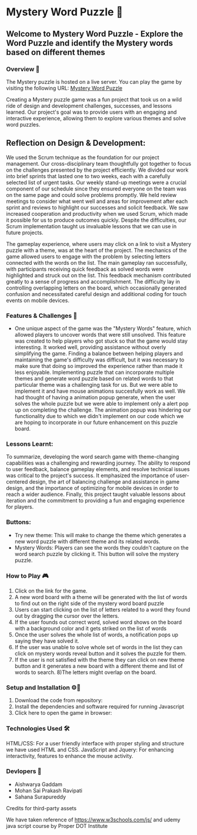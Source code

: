 # Mystery Word Puzzle :mag_right:

## Welcome to Mystery Word Puzzle -  Explore the Word Puzzle and identify the Mystery words based on different themes

### Overview 📖
The Mystery puzzle is hosted on a live server. You can play the game by visiting the following URL: [Mystery Word Puzzle](https://sahanasurapureddy.github.io/MysteryWordPuzzle/)

Creating a Mystery puzzle game was a fun project that took us on a wild ride of design and development challenges, successes, and lessons learned. Our project's goal was to provide users with an engaging and interactive experience, allowing them to explore various themes and solve word puzzles.

## Reflection on Design & Development:
We used the Scrum technique as the foundation for our project management. Our cross-disciplinary team thoughtfully got together to focus on the challenges presented by the project efficiently. We divided our work into brief sprints that lasted one to two weeks, each with a carefully selected list of urgent tasks. Our weekly stand-up meetings were a crucial component of our schedule since they ensured everyone on the team was on the same page and could solve problems promptly. We held review meetings to consider what went well and areas for improvement after each sprint and reviews to highlight our successes and solicit feedback. We saw increased cooperation and productivity when we used Scrum, which made it possible for us to produce outcomes quickly. Despite the difficulties, our Scrum implementation taught us invaluable lessons that we can use in future projects.

The gameplay experience, where users may click on a link to visit a Mystery puzzle with a theme, was at the heart of the project. The mechanics of the game allowed users to engage with the problem by selecting letters connected with the words on the list. The main gameplay ran successfully, with participants receiving quick feedback as solved words were highlighted and struck out on the list. This feedback mechanism contributed greatly to a sense of progress and accomplishment. The difficulty lay in controlling overlapping letters on the board, which occasionally generated confusion and necessitated careful design and additional coding for touch events on mobile devices.

### Features & Challenges 💾
* One unique aspect of the game was the "Mystery Words" feature, which allowed players to uncover words that were still unsolved. This feature was created to help players who got stuck so that the game would stay interesting. It worked well, providing assistance without overly simplifying the game. Finding a balance between helping players and maintaining the game's difficulty was difficult, but it was necessary to make sure that doing so improved the experience rather than made it less enjoyable. Implementing puzzle that can incorporate multiple themes and generate word puzzle based on related words to that particular theme was a challenging task for us. But we were able to implement it and have mouse animations succesfully work as well. We had thought of having a animation popup generate, when the user solves the whole puzzle but we were able to implement only a alert pop up on completing the challenge. The animation popup was hindering our functionality due to which we didn't implement on our code which we are hoping to  incorporate in our future enhancement on this puzzle board. 

### Lessons Learnt:
To summarize, developing the word search game with theme-changing capabilities was a challenging and rewarding journey. The ability to respond to user feedback, balance gameplay elements, and resolve technical issues was critical to the project's success. It emphasized the importance of user-centered design, the art of balancing challenge and assistance in game design, and the importance of optimizing for mobile devices in order to reach a wider audience. Finally, this project taught valuable lessons about iteration and the commitment to providing a fun and engaging experience for players.

### Buttons:
* Try new theme: This will make to change the theme which generates a new word puzzle with different theme and its related words.
* Mystery Words: Players can see the words they couldn't capture on the word search puzzle by clicking it. This button will solve the mystery puzzle.

### How to Play 🎮
1) Click on the link for the game.
2) A new word board with a theme will be generated with the list of words to find out on the right side of the mystery word board puzzle
3) Users can start clicking on the list of letters related to a word they found out by dragging the cursor over the letters.
4) If the user founds out correct word, solved word shows on the board with a background color and it gets striked on the list of words
5) Once the user solves the whole list of words, a notification pops up saying they have solved it.
6) If the user was unable to solve whole set of words in the list they can click on mystery words reveal button and it solves the puzzle for them.
7) If the user is not satisfied with the theme they can click on new theme button and it generates a new board with a different theme and list of words to search.
8)The letters might overlap on the board.

### Setup and Installation ⚙️📄
1. Download the code from repository:
2. Install the dependencies and software required for running Javascript
3. Click here to open the game in browser: 

### Technologies Used 🛠

HTML/CSS: For a user friendly interface with proper styling and structure we have used HTML and CSS.
JavaScript and Jquery: For enhancing interactivity, features to enhance the mouse activity.

### Devlopers 🤝
* Aishwarya Gaddam
* Mohan Sai Prakash Ravipati
* Sahana Surapureddy

Credits for third-party assets

We have taken reference of https://www.w3schools.com/js/ and udemy java script course by Proper DOT Institute
